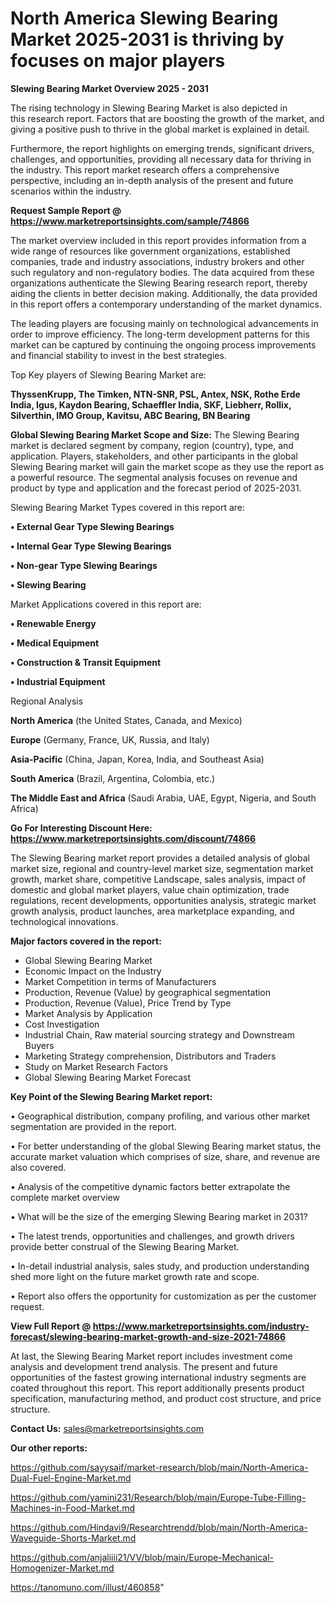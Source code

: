 # North America Slewing Bearing Market 2025-2031 is thriving by focuses on major players

<Strong> Slewing Bearing Market Overview 2025 - 2031</strong>

The rising technology in Slewing Bearing Market is also depicted in this research report. Factors that are boosting the growth of the market, and giving a positive push to thrive in the global market is explained in detail.

Furthermore, the report highlights on emerging trends, significant drivers, challenges, and opportunities, providing all necessary data for thriving in the industry. This report market research offers a comprehensive perspective, including an in-depth analysis of the present and future scenarios within the industry.

<strong>Request Sample Report @ <a href=https://www.marketreportsinsights.com/sample/74866>https://www.marketreportsinsights.com/sample/74866</a></strong>

The market overview included in this report provides information from a wide range of resources like government organizations, established companies, trade and industry associations, industry brokers and other such regulatory and non-regulatory bodies. The data acquired from these organizations authenticate the Slewing Bearing research report, thereby aiding the clients in better decision making. Additionally, the data provided in this report offers a contemporary understanding of the market dynamics.

The leading players are focusing mainly on technological advancements in order to improve efficiency. The long-term development patterns for this market can be captured by continuing the ongoing process improvements and financial stability to invest in the best strategies.

Top Key players of Slewing Bearing Market are:

<strong>ThyssenKrupp, The Timken, NTN-SNR, PSL, Antex, NSK, Rothe Erde India, Igus, Kaydon Bearing, Schaeffler India, SKF, Liebherr, Rollix, Silverthin, IMO Group, Kavitsu, ABC Bearing, BN Bearing</strong>

<strong><b>Global Slewing Bearing Market Scope and Size:</b></strong>
The Slewing Bearing market is declared segment by company, region (country), type, and application. Players, stakeholders, and other participants in the global Slewing Bearing market will gain the market scope as they use the report as a powerful resource. The segmental analysis focuses on revenue and product by type and application and the forecast period of 2025-2031.

Slewing Bearing Market Types covered in this report are:

<strong>• External Gear Type Slewing Bearings

• Internal Gear Type Slewing Bearings

• Non-gear Type Slewing Bearings

• Slewing Bearing</strong>

Market Applications covered in this report are:

<strong>• Renewable Energy

• Medical Equipment

• Construction & Transit Equipment

• Industrial Equipment</strong> 

Regional Analysis

<strong>North America</strong> (the United States, Canada, and Mexico)

<strong>Europe</strong> (Germany, France, UK, Russia, and Italy)

<strong>Asia-Pacific</strong> (China, Japan, Korea, India, and Southeast Asia)

<strong>South America</strong> (Brazil, Argentina, Colombia, etc.)

<strong>The Middle East and Africa</strong> (Saudi Arabia, UAE, Egypt, Nigeria, and South Africa)

<strong>Go For Interesting Discount Here: <a href=https://www.marketreportsinsights.com/discount/74866>https://www.marketreportsinsights.com/discount/74866</a></strong>

The Slewing Bearing market report provides a detailed analysis of global market size, regional and country-level market size, segmentation market growth, market share, competitive Landscape, sales analysis, impact of domestic and global market players, value chain optimization, trade regulations, recent developments, opportunities analysis, strategic market growth analysis, product launches, area marketplace expanding, and technological innovations.

<strong><b>Major factors covered in the report:</b></strong>
<ul>
  <li>Global Slewing Bearing Market </li>
  <li>Economic Impact on the Industry</li>
  <li>Market Competition in terms of Manufacturers</li>
  <li>Production, Revenue (Value) by geographical segmentation</li>
  <li>Production, Revenue (Value), Price Trend by Type</li>
  <li>Market Analysis by Application</li>
  <li>Cost Investigation</li>
  <li>Industrial Chain, Raw material sourcing strategy and Downstream Buyers</li>
  <li>Marketing Strategy comprehension, Distributors and Traders</li>
  <li>Study on Market Research Factors</li>
  <li>Global Slewing Bearing Market Forecast</li>
</ul>

<strong><b>Key Point of the Slewing Bearing Market report:</b></strong>

• Geographical distribution, company profiling, and various other market segmentation are provided in the report.

• For better understanding of the global Slewing Bearing market status, the accurate market valuation which comprises of size, share, and revenue are also covered.

• Analysis of the competitive dynamic factors better extrapolate the complete market overview

• What will be the size of the emerging Slewing Bearing market in 2031?

• The latest trends, opportunities and challenges, and growth drivers provide better construal of the Slewing Bearing Market.

• In-detail industrial analysis, sales study, and production understanding shed more light on the future market growth rate and scope.

• Report also offers the opportunity for customization as per the customer request.

<strong><b>View Full Report @ <a href=https://www.marketreportsinsights.com/industry-forecast/slewing-bearing-market-growth-and-size-2021-74866>https://www.marketreportsinsights.com/industry-forecast/slewing-bearing-market-growth-and-size-2021-74866</a></b></strong>


At last, the Slewing Bearing Market report includes investment come analysis and development trend analysis. The present and future opportunities of the fastest growing international industry segments are coated throughout this report. This report additionally presents product specification, manufacturing method, and product cost structure, and price structure.

<strong>Contact Us:</strong>
sales@marketreportsinsights.com

<strong>Our other reports:</strong>

<a href=https://github.com/sayysaif/market-research/blob/main/North-America-Dual-Fuel-Engine-Market.md>https://github.com/sayysaif/market-research/blob/main/North-America-Dual-Fuel-Engine-Market.md</a>

<a href=https://github.com/yamini231/Research/blob/main/Europe-Tube-Filling-Machines-in-Food-Market.md>https://github.com/yamini231/Research/blob/main/Europe-Tube-Filling-Machines-in-Food-Market.md</a>

<a href=https://github.com/Hindavi9/Researchtrendd/blob/main/North-America-Waveguide-Shorts-Market.md>https://github.com/Hindavi9/Researchtrendd/blob/main/North-America-Waveguide-Shorts-Market.md</a>

<a href=https://github.com/anjaliiii21/VV/blob/main/Europe-Mechanical-Homogenizer-Market.md>https://github.com/anjaliiii21/VV/blob/main/Europe-Mechanical-Homogenizer-Market.md</a>

<a href=https://tanomuno.com/illust/460858>https://tanomuno.com/illust/460858</a>"
